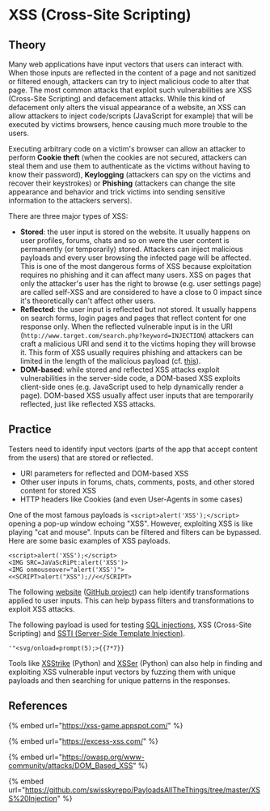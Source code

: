 # XSS (Cross-Site Scripting)

## Theory

Many web applications have input vectors that users can interact with. When those inputs are reflected in the content of a page and not sanitized or filtered enough, attackers can try to inject malicious code to alter that page. The most common attacks that exploit such vulnerabilities are XSS (Cross-Site Scripting) and defacement attacks. While this kind of defacement only alters the visual appearance of a website, an XSS can allow attackers to inject code/scripts (JavaScript for example) that will be executed by victims browsers, hence causing much more trouble to the users.

Executing arbitrary code on a victim's browser can allow an attacker to perform **Cookie theft** (when the cookies are not secured, attackers can steal them and use them to authenticate as the victims without having to know their password), **Keylogging** (attackers can spy on the victims and recover their keystrokes) or **Phishing** (attackers can change the site appearance and behavior and trick victims into sending sensitive information to the attackers servers).

There are three major types of XSS:

* **Stored**: the user input is stored on the website. It usually happens on user profiles, forums, chats and so on were the user content is permanently (or temporarily) stored. Attackers can inject malicious payloads and every user browsing the infected page will be affected. This is one of the most dangerous forms of XSS because exploitation requires no phishing and it can affect many users. XSS on pages that only the attacker's user has the right to browse (e.g. user settings page) are called self-XSS and are considered to have a close to 0 impact since it's theoretically can't affect other users.   
* **Reflected**: the user input is reflected but not stored. It usually happens on search forms, login pages and pages that reflect content for one response only. When the reflected vulnerable input is in the URI (`http://www.target.com/search.php?keyword=INJECTION`) attackers can craft a malicious URI and send it to the victims hoping they will browse it. This form of XSS usually requires phishing and attackers can be limited in the length of the malicious payload (cf. [this](https://serpstat.com/blog/how-long-should-be-the-page-url-length-for-seo/)). 
* **DOM-based**: while stored and reflected XSS attacks exploit vulnerabilities in the server-side code, a DOM-based XSS exploits client-side ones (e.g. JavaScript used to help dynamically render a page). DOM-based XSS usually affect user inputs that are temporarily reflected, just like reflected XSS attacks.

## Practice

Testers need to identify input vectors (parts of the app that accept content from the users) that are stored or reflected.

* URI parameters for reflected and DOM-based XSS
* Other user inputs in forums, chats, comments, posts, and other stored content for stored XSS
* HTTP headers like Cookies (and even User-Agents in some cases)

One of the most famous payloads is `<script>alert('XSS');</script>` opening a pop-up window echoing "XSS". However, exploiting XSS is like playing "cat and mouse". Inputs can be filtered and filters can be bypassed. Here are some basic examples of XSS payloads.

```markup
<script>alert('XSS');</script>
<IMG SRC=JaVaScRiPt:alert('XSS')>
<IMG onmouseover="alert('XSS')">
<<SCRIPT>alert("XSS");//<</SCRIPT>
```

The following [website](https://transformations.jobertabma.nl) ([GitHub project](https://github.com/jobertabma/transformations)) can help identify transformations applied to user inputs. This can help bypass filters and transformations to exploit XSS attacks.

The following payload is used for testing [SQL injections](sql-injection.md), XSS (Cross-Site Scripting) and [SSTI (Server-Side Template Injection)](ssti-server-side-tempate-injection.md).

```
'"<svg/onload=prompt(5);>{{7*7}}
```

Tools like [XSStrike](https://github.com/s0md3v/XSStrike) (Python) and [XSSer](https://github.com/epsylon/xsser) (Python) can also help in finding and exploiting XSS vulnerable input vectors by fuzzing them with unique payloads and then searching for unique patterns in the responses.

## References

{% embed url="https://xss-game.appspot.com/" %}

{% embed url="https://excess-xss.com/" %}

{% embed url="https://owasp.org/www-community/attacks/DOM_Based_XSS" %}

{% embed url="https://github.com/swisskyrepo/PayloadsAllTheThings/tree/master/XSS%20Injection" %}

